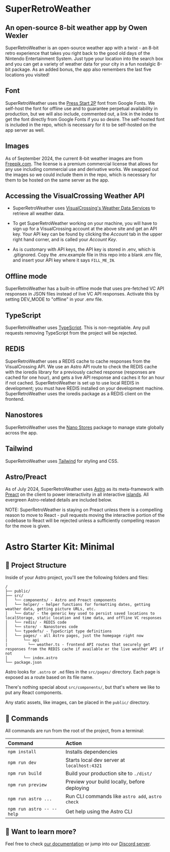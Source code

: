 # SuperRetroWeather
## An open-source 8-bit weather app by Owen Wexler
SuperRetroWeather is an open-source weather app with a twist - an 8-bit retro experience that takes you right back to the good old days of the Nintendo Entertainment System. Just type your location into the search box and you can get a variety of weather data for your city in a fun nostalgic 8-bit package. As an added bonus, the app also remembers the last five locations you visited!

## Font
SuperRetroWeather uses the [Press Start 2P](https://fonts.google.com/specimen/Press+Start+2P) font from Google Fonts.  We self-host the font for offline use and to guarantee perpetual availability in production, but we will also include, commented out, a link in the index to get the font directly from Google Fonts if you so desire.  The self-hosted font is included in the repo, which is necessary for it to be self-hosted on the app server as well.

## Images
As of September 2024, the current 8-bit weather images are from [Freepik.com](https://www.freepik.com).  The license is a premium commercial license that allows for any use including commercial use and derivative works.  We swapped out the images so we could include them in the repo, which is necessary for them to be hosted on the same server as the app.

## Accessing the VisualCrossing Weather API

- SuperRetroWeather uses [VisualCrossing's Weather Data Services](https://www.visualcrossing.com/weather/weather-data-services#/login) to retrieve all weather data.
- To get SuperRetroWeather working on your machine, you will have to sign up for a VisualCrossing account at the above site and get an API key.  Your API key can be found by clicking the _Account_ tab in the upper right hand corner, and is called your _Account Key_.

- As is customary with API keys, the API key is stored in .env, which is .gitignored.  Copy the .env.example file in this repo into a blank .env file, and insert your API key where it says ``FILL_ME_IN``.

## Offline mode
SuperRetroWeather has a built-in offline mode that uses pre-fetched VC API responses in JSON files instead of live VC API responses.  Activate this by setting DEV_MODE to "offline" in your .env file.

## TypeScript
SuperRetroWeather uses [TypeScript](https://www.typescriptlang.org/).  This is non-negotiable.  Any pull requests removing TypeScript from the project will be rejected.

## REDIS
SuperRetroWeather uses a REDIS cache to cache responses from the VisualCrossing API.  We use an Astro API route to check the REDIS cache with the ioredis library for a previously cached response (responses are cached for one hour), and gets a live API response and caches it for an hour if not cached.  SuperRetroWeather is set up to use local REDIS in development; you must have REDIS installed on your development machine.  SuperRetroWeather uses the ioredis package as a REDIS client on the frontend.

## Nanostores
SuperRetroWeather uses the [Nano Stores](https://github.com/nanostores/nanostores) package to manage state globally across the app.

## Tailwind
SuperRetroWeather uses [Tailwind](https://tailwindcss.com/) for styling and CSS.

## Astro/Preact
As of July 2024, SuperRetroWeather uses [Astro](https://www.astro.build) as its meta-framework with [Preact](https://preactjs.com/) on the client to power interactivity in all interactive [islands](https://docs.astro.build/en/concepts/islands/).  All evergreen Astro-related details are included below.

NOTE: SuperRetroWeather is staying on Preact unless there is a compelling reason to move to React - pull requests moving the interactive portion of the codebase to React will be rejected unless a sufficiently compelling reason for the move is given.

# Astro Starter Kit: Minimal

## 🚀 Project Structure

Inside of your Astro project, you'll see the following folders and files:

```text
/
├── public/
├── src/
│   └── components/ - Astro and Preact components
│   └── helper/ - helper functions for formatting dates, getting weather data, getting picture URLs, etc.
│   └── data/ - the generic key used to persist saved locations to localStorage, static location and time data, and offline VC responses
│   └── redis/ - REDIS code
│   └── store/ - Nanostores code
│   └── typedefs/ - TypeScript type definitions
│   └── pages/ - all Astro pages, just the homepage right now
|       └── api
|         └── weather.ts - frontend API routes that securely get responses from the REDIS cache if available or the live weather API if not
│       └── index.astro
└── package.json
```

Astro looks for `.astro` or `.md` files in the `src/pages/` directory. Each page is exposed as a route based on its file name.

There's nothing special about `src/components/`, but that's where we like to put any React components.

Any static assets, like images, can be placed in the `public/` directory.

## 🧞 Commands

All commands are run from the root of the project, from a terminal:

| Command                   | Action                                           |
| :------------------------ | :----------------------------------------------- |
| `npm install`             | Installs dependencies                            |
| `npm run dev`             | Starts local dev server at `localhost:4321`      |
| `npm run build`           | Build your production site to `./dist/`          |
| `npm run preview`         | Preview your build locally, before deploying     |
| `npm run astro ...`       | Run CLI commands like `astro add`, `astro check` |
| `npm run astro -- --help` | Get help using the Astro CLI                     |

## 👀 Want to learn more?

Feel free to check [our documentation](https://docs.astro.build) or jump into our [Discord server](https://astro.build/chat).
